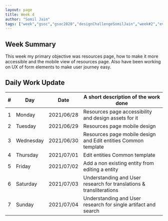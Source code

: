 ```yaml
---
layout: page
title: Week 4
author: "Somil Jain"
tags: ["week","gsoc","gsoc2020","designChallengeSomilJain","week#2","eval#1"]
---
```


## Week Summary

This week my primary objective was resources page, how to make it more accessible and the mobile view of resources page. Also have been working on UX of form elements to make user journey easy.

## Daily Work Update

|\#|Day|Date|A short description of the work done|  
|---	|---	|---	|---	|  
|1   	| Monday 	|   2021/06/28	| Resources page accessibility and design assets for it |  
|2   	| Tuesday  	|   2021/06/29	| Resources page mobile design |  
|3   	| Wednesday  	|  2021/06/30 	|  Resources page mobile design and Edit entities Common template |  
|4   	| Thursday  	|   2021/07/01	| Edit entities Common template  |  
|5   	| Friday  	|   2021/07/02	| Add a non existing entity from editing a entity |
|6   	| Saturday  	|   2021/07/03	| Understanding and User research for translations & transliterations |  
|7   	| Sunday  	|   2021/07/04 | Understanding and User research for single artifact and search |
